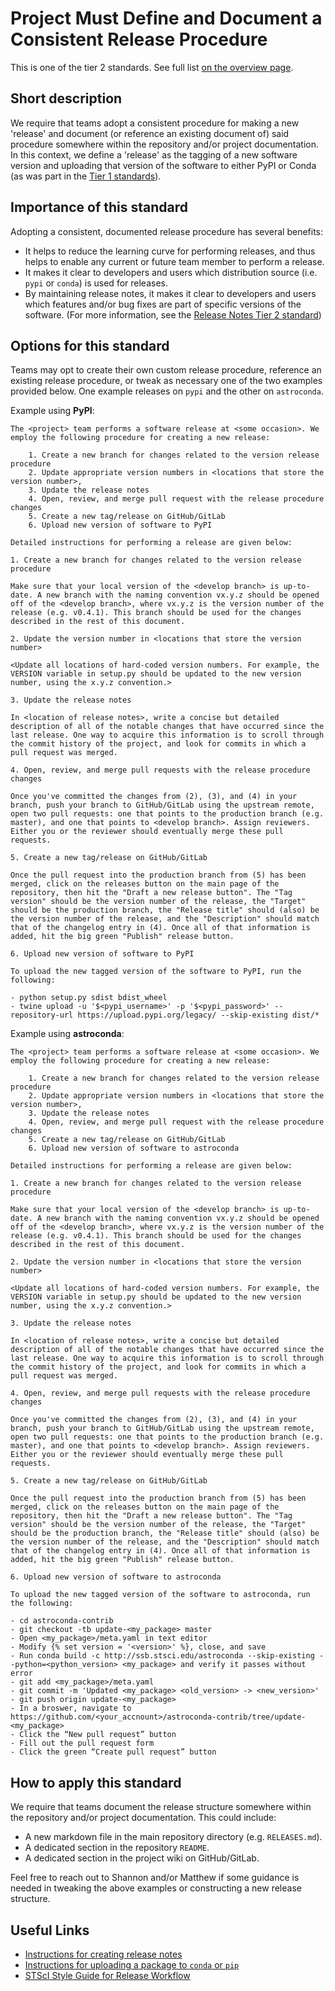 # Project Must Define and Document a Consistent Release Procedure

This is one of the tier 2 standards. See full list [on the overview page](README.md).

## Short description

We require that teams adopt a consistent procedure for making a new 'release' and document (or reference an existing document of) said procedure somewhere within the repository and/or project documentation.  In this context, we define a 'release' as the tagging of a new software version and uploading that version of the software to either PyPI or Conda (as was part in the [Tier 1 standards](https://github.com/spacetelescope/ins-jwst-community-software/blob/master/tier1_standards/conda_or_pip.md)).

## Importance of this standard

Adopting a consistent, documented release procedure has several benefits:

- It helps to reduce the learning curve for performing releases, and thus helps to enable any current or future team member to perform a release.
- It makes it clear to developers and users which distribution source (i.e. `pypi` or `conda`) is used for releases.
- By maintaining release notes, it makes it clear to developers and users which features and/or bug fixes are part of specific versions of the software. (For more information, see the [Release Notes Tier 2 standard](release_notes.md))

## Options for this standard

Teams may opt to create their own custom release procedure, reference an existing release procedure, or tweak as necessary one of the two examples provided below.  One example releases on `pypi` and the other on `astroconda`.

Example using **PyPI**:

```
The <project> team performs a software release at <some occasion>. We employ the following procedure for creating a new release:

    1. Create a new branch for changes related to the version release procedure
    2. Update appropriate version numbers in <locations that store the version number>,
    3. Update the release notes
    4. Open, review, and merge pull request with the release procedure changes
    5. Create a new tag/release on GitHub/GitLab
    6. Upload new version of software to PyPI

Detailed instructions for performing a release are given below:

1. Create a new branch for changes related to the version release procedure

Make sure that your local version of the <develop branch> is up-to-date. A new branch with the naming convention vx.y.z should be opened off of the <develop branch>, where vx.y.z is the version number of the release (e.g. v0.4.1). This branch should be used for the changes described in the rest of this document.

2. Update the version number in <locations that store the version number>

<Update all locations of hard-coded version numbers. For example, the VERSION variable in setup.py should be updated to the new version number, using the x.y.z convention.>

3. Update the release notes

In <location of release notes>, write a concise but detailed description of all of the notable changes that have occurred since the last release. One way to acquire this information is to scroll through the commit history of the project, and look for commits in which a pull request was merged.

4. Open, review, and merge pull requests with the release procedure changes

Once you've committed the changes from (2), (3), and (4) in your branch, push your branch to GitHub/GitLab using the upstream remote, open two pull requests: one that points to the production branch (e.g. master), and one that points to <develop branch>. Assign reviewers. Either you or the reviewer should eventually merge these pull requests.

5. Create a new tag/release on GitHub/GitLab

Once the pull request into the production branch from (5) has been merged, click on the releases button on the main page of the repository, then hit the "Draft a new release button". The "Tag version" should be the version number of the release, the "Target" should be the production branch, the "Release title" should (also) be the version number of the release, and the "Description" should match that of the changelog entry in (4). Once all of that information is added, hit the big green "Publish" release button.

6. Upload new version of software to PyPI

To upload the new tagged version of the software to PyPI, run the following:

- python setup.py sdist bdist_wheel
- twine upload -u '$<pypi_username>' -p '$<pypi_password>' --repository-url https://upload.pypi.org/legacy/ --skip-existing dist/*
```

Example using **astroconda**:

```
The <project> team performs a software release at <some occasion>. We employ the following procedure for creating a new release:

    1. Create a new branch for changes related to the version release procedure
    2. Update appropriate version numbers in <locations that store the version number>,
    3. Update the release notes
    4. Open, review, and merge pull request with the release procedure changes
    5. Create a new tag/release on GitHub/GitLab
    6. Upload new version of software to astroconda

Detailed instructions for performing a release are given below:

1. Create a new branch for changes related to the version release procedure

Make sure that your local version of the <develop branch> is up-to-date. A new branch with the naming convention vx.y.z should be opened off of the <develop branch>, where vx.y.z is the version number of the release (e.g. v0.4.1). This branch should be used for the changes described in the rest of this document.

2. Update the version number in <locations that store the version number>

<Update all locations of hard-coded version numbers. For example, the VERSION variable in setup.py should be updated to the new version number, using the x.y.z convention.>

3. Update the release notes

In <location of release notes>, write a concise but detailed description of all of the notable changes that have occurred since the last release. One way to acquire this information is to scroll through the commit history of the project, and look for commits in which a pull request was merged.

4. Open, review, and merge pull requests with the release procedure changes

Once you've committed the changes from (2), (3), and (4) in your branch, push your branch to GitHub/GitLab using the upstream remote, open two pull requests: one that points to the production branch (e.g. master), and one that points to <develop branch>. Assign reviewers. Either you or the reviewer should eventually merge these pull requests.

5. Create a new tag/release on GitHub/GitLab

Once the pull request into the production branch from (5) has been merged, click on the releases button on the main page of the repository, then hit the "Draft a new release button". The "Tag version" should be the version number of the release, the "Target" should be the production branch, the "Release title" should (also) be the version number of the release, and the "Description" should match that of the changelog entry in (4). Once all of that information is added, hit the big green "Publish" release button.

6. Upload new version of software to astroconda

To upload the new tagged version of the software to astroconda, run the following:

- cd astroconda-contrib
- git checkout -tb update-<my_package> master
- Open <my_package>/meta.yaml in text editor
- Modify {% set version = '<version>' %}, close, and save
- Run conda build -c http://ssb.stsci.edu/astroconda --skip-existing --python=<python_version> <my_package> and verify it passes without error
- git add <my_package>/meta.yaml
- git commit -m 'Updated <my_package> <old_version> -> <new_version>'
- git push origin update-<my_package>
- In a broswer, navigate to  https://github.com/<your_accnount>/astroconda-contrib/tree/update-<my_package>
- Click the “New pull request” button
- Fill out the pull request form
- Click the green “Create pull request” button
```

## How to apply this standard

We require that teams document the release structure somewhere within the repository and/or project documentation.  This could include:

- A new markdown file in the main repository directory (e.g. `RELEASES.md`).
- A dedicated section in the repository `README`.
- A dedicated section in the project wiki on GitHub/GitLab.

Feel free to reach out to Shannon and/or Matthew if some guidance is needed in tweaking the above examples or constructing a new release structure.

## Useful Links

- [Instructions for creating release notes](https://github.com/spacetelescope/ins-jwst-community-software/blob/master/tier2_standards/release_notes.md)
- [Instructions for uploading a package to `conda` or `pip`](https://github.com/spacetelescope/ins-jwst-community-software/blob/master/tier1_standards/conda_or_pip.md#how-to-apply-this-standard)
- [STScI Style Guide for Release Workflow](https://github.com/spacetelescope/style-guides/blob/master/guides/release-workflow.md)
